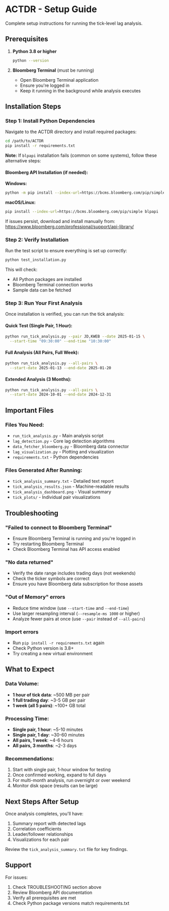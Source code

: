 # ACTDR - Setup Guide

Complete setup instructions for running the tick-level lag analysis.

## Prerequisites

1. **Python 3.8 or higher**
   ```bash
   python --version
   ```

2. **Bloomberg Terminal** (must be running)
   - Open Bloomberg Terminal application
   - Ensure you're logged in
   - Keep it running in the background while analysis executes

## Installation Steps

### Step 1: Install Python Dependencies

Navigate to the ACTDR directory and install required packages:

```bash
cd /path/to/ACTDR
pip install -r requirements.txt
```

**Note:** If `blpapi` installation fails (common on some systems), follow these alternative steps:

#### Bloomberg API Installation (if needed):

**Windows:**
```bash
python -m pip install --index-url=https://bcms.bloomberg.com/pip/simple blpapi
```

**macOS/Linux:**
```bash
pip install --index-url=https://bcms.bloomberg.com/pip/simple blpapi
```

If issues persist, download and install manually from:
https://www.bloomberg.com/professional/support/api-library/

### Step 2: Verify Installation

Run the test script to ensure everything is set up correctly:

```bash
python test_installation.py
```

This will check:
- All Python packages are installed
- Bloomberg Terminal connection works
- Sample data can be fetched

### Step 3: Run Your First Analysis

Once installation is verified, you can run the tick analysis:

#### Quick Test (Single Pair, 1 Hour):
```bash
python run_tick_analysis.py --pair JD,KWEB --date 2025-01-15 \
  --start-time "09:30:00" --end-time "10:30:00"
```

#### Full Analysis (All Pairs, Full Week):
```bash
python run_tick_analysis.py --all-pairs \
  --start-date 2025-01-13 --end-date 2025-01-20
```

#### Extended Analysis (3 Months):
```bash
python run_tick_analysis.py --all-pairs \
  --start-date 2024-10-01 --end-date 2024-12-31
```

## Important Files

### Files You Need:
- `run_tick_analysis.py` - Main analysis script
- `lag_detection.py` - Core lag detection algorithms
- `data_fetcher_bloomberg.py` - Bloomberg data connector
- `lag_visualization.py` - Plotting and visualization
- `requirements.txt` - Python dependencies

### Files Generated After Running:
- `tick_analysis_summary.txt` - Detailed text report
- `tick_analysis_results.json` - Machine-readable results
- `tick_analysis_dashboard.png` - Visual summary
- `tick_plots/` - Individual pair visualizations

## Troubleshooting

### "Failed to connect to Bloomberg Terminal"
- Ensure Bloomberg Terminal is running and you're logged in
- Try restarting Bloomberg Terminal
- Check Bloomberg Terminal has API access enabled

### "No data returned"
- Verify the date range includes trading days (not weekends)
- Check the ticker symbols are correct
- Ensure you have Bloomberg data subscription for those assets

### "Out of Memory" errors
- Reduce time window (use `--start-time` and `--end-time`)
- Use larger resampling interval (`--resample-ms 1000` or higher)
- Analyze fewer pairs at once (use `--pair` instead of `--all-pairs`)

### Import errors
- Run `pip install -r requirements.txt` again
- Check Python version is 3.8+
- Try creating a new virtual environment

## What to Expect

### Data Volume:
- **1 hour of tick data**: ~500 MB per pair
- **1 full trading day**: ~3-5 GB per pair
- **1 week (all 5 pairs)**: ~100+ GB total

### Processing Time:
- **Single pair, 1 hour**: ~5-10 minutes
- **Single pair, 1 day**: ~30-60 minutes
- **All pairs, 1 week**: ~4-6 hours
- **All pairs, 3 months**: ~2-3 days

### Recommendations:
1. Start with single pair, 1-hour window for testing
2. Once confirmed working, expand to full days
3. For multi-month analysis, run overnight or over weekend
4. Monitor disk space (results can be large)

## Next Steps After Setup

Once analysis completes, you'll have:
1. Summary report with detected lags
2. Correlation coefficients
3. Leader/follower relationships
4. Visualizations for each pair

Review the `tick_analysis_summary.txt` file for key findings.

## Support

For issues:
1. Check TROUBLESHOOTING section above
2. Review Bloomberg API documentation
3. Verify all prerequisites are met
4. Check Python package versions match requirements.txt
